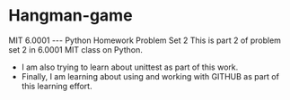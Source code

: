 # Hangman-game
MIT 6.0001 --- Python Homework Problem Set 2 
This is part 2 of problem set 2 in 6.0001 MIT class on Python.
- I am also trying to learn about unittest as part of this work. 
- Finally, I am learning about using and working with GITHUB as part of this 
  learning effort.
